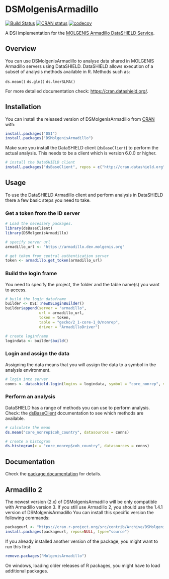 DSMolgenisArmadillo
================

<!-- README.md is generated from README.Rmd. Please edit that file -->
<!-- badges: start -->

[![Build
Status](https://api.travis-ci.com/molgenis/molgenis-r-datashield.svg?branch=master)](https://app.travis-ci.com/github/molgenis/molgenis-r-datashield/)
[![CRAN
status](https://www.r-pkg.org/badges/version/DSMolgenisArmadillo)](https://CRAN.R-project.org/package=DSMolgenisArmadillo)
[![codecov](https://codecov.io/gh/molgenis/molgenis-r-datashield/branch/master/graph/badge.svg?token=b661qHT3BO)](https://app.codecov.io/gh/molgenis/molgenis-r-datashield)
<!-- badges: end -->

A DSI implementation for the [MOLGENIS Armadillo DataSHIELD
Service](https://github.com/molgenis/molgenis-service-armadillo/).

## Overview

You can use DSMolgenisArmadillo to analyse data shared in MOLGENIS
Armadillo servers using DataSHIELD. DataSHIELD allows execution of a
subset of analysis methods available in R. Methods such as:

`ds.mean()` `ds.glm()` `ds.lmerSLMA()`

For more detailed documentation check: <https://cran.datashield.org/>.

## Installation

You can install the released version of DSMolgenisArmadillo from
[CRAN](https://CRAN.R-project.org) with:

``` r
install.packages("DSI")
install.packages("DSMolgenisArmadillo")
```

Make sure you install the DataSHIELD client (`dsBaseClient`) to perform
the actual analysis. This needs to be a client which is version 6.0.0 or
higher.

``` r
# install the DataSHIELD client
install.packages("dsBaseClient", repos = c("http://cran.datashield.org", "https://cloud.r-project.org/"), dependencies = TRUE)
```

## Usage

To use the DataSHIELD Armadillo client and perform analysis in
DataSHIELD there a few basic steps you need to take.

### Get a token from the ID server

``` r
# Load the necessary packages.
library(dsBaseClient)
library(DSMolgenisArmadillo)

# specify server url
armadillo_url <- "https://armadillo.dev.molgenis.org"

# get token from central authentication server
token <- armadillo.get_token(armadillo_url)
```

### Build the login frame

You need to specify the project, the folder and the table name(s) you
want to access.

``` r
# build the login dataframe
builder <- DSI::newDSLoginBuilder()
builder$append(server = "armadillo",
               url = armadillo_url,
               token = token,
               table = "gecko/2_1-core-1_0/nonrep",
               driver = "ArmadilloDriver")

# create loginframe
logindata <- builder$build()
```

### Login and assign the data

Assigning the data means that you will assign the data to a symbol in
the analysis environment.

``` r
# login into server
conns <- datashield.login(logins = logindata, symbol = "core_nonrep", variables = c("coh_country"), assign = TRUE)
```

### Perform an analysis

DataSHIELD has a range of methods you can use to perform analysis.
Check: the
[dsBaseClient](https://cran.datashield.org/web/#client-packages)
documentation to see which methods are available.

``` r
# calculate the mean
ds.mean("core_nonrep$coh_country", datasources = conns)
```

``` r
# create a histogram
ds.histogram(x = "core_nonrep$coh_country", datasources = conns)
```

## Documentation

Check the [package
documentation](https://molgenis.github.io/molgenis-r-datashield/articles/DSMolgenisArmadillo.html)
for details.

## Armadillo 2

The newest version (2.x) of DSMolgenisArmadillo will be only compatible
with Armadillo version 3. If you still use Armadillo 2, you should use
the 1.4.1 version of DSMolgenisArmadillo You can install this specific
version the following commands:

``` r
packageurl <- "https://cran.r-project.org/src/contrib/Archive/DSMolgenisArmadillo/DSMolgenisArmadillo_1.4.1.tar.gz"
install.packages(packageurl, repos=NULL, type="source")
```

If you already installed another version of the package, you might want to run this first:
``` r
remove.packages("MolgenisArmadillo")
```

On windows, loading older releases of R packages, you might have to load additional packages.
